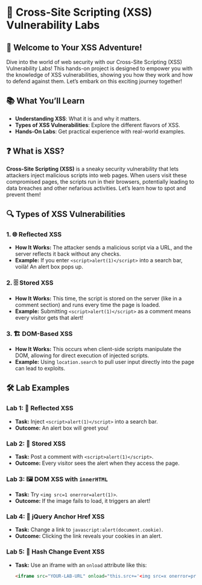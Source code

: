 # 🚀 Cross-Site Scripting (XSS) Vulnerability Labs

## 🌟 Welcome to Your XSS Adventure!
Dive into the world of web security with our Cross-Site Scripting (XSS) Vulnerability Labs! This hands-on project is designed to empower you with the knowledge of XSS vulnerabilities, showing you how they work and how to defend against them. Let’s embark on this exciting journey together!

## 📚 What You’ll Learn
- **Understanding XSS**: What it is and why it matters.
- **Types of XSS Vulnerabilities**: Explore the different flavors of XSS.
- **Hands-On Labs**: Get practical experience with real-world examples.

## ❓ What is XSS?
**Cross-Site Scripting (XSS)** is a sneaky security vulnerability that lets attackers inject malicious scripts into web pages. When users visit these compromised pages, the scripts run in their browsers, potentially leading to data breaches and other nefarious activities. Let’s learn how to spot and prevent them!

## 🔍 Types of XSS Vulnerabilities

### 1. 🌐 Reflected XSS
- **How It Works:** The attacker sends a malicious script via a URL, and the server reflects it back without any checks.
- **Example:** If you enter `<script>alert(1)</script>` into a search bar, voilà! An alert box pops up.

### 2. 🗄️ Stored XSS
- **How It Works:** This time, the script is stored on the server (like in a comment section) and runs every time the page is loaded.
- **Example:** Submitting `<script>alert(1)</script>` as a comment means every visitor gets that alert!

### 3. 🏗️ DOM-Based XSS
- **How It Works:** This occurs when client-side scripts manipulate the DOM, allowing for direct execution of injected scripts.
- **Example:** Using `location.search` to pull user input directly into the page can lead to exploits.

## 🛠️ Lab Examples

### Lab 1: 🚨 Reflected XSS
- **Task:** Inject `<script>alert(1)</script>` into a search bar.
- **Outcome:** An alert box will greet you!

### Lab 2: 💾 Stored XSS
- **Task:** Post a comment with `<script>alert(1)</script>`.
- **Outcome:** Every visitor sees the alert when they access the page.

### Lab 3: 🖼️ DOM XSS with `innerHTML`
- **Task:** Try `<img src=1 onerror=alert(1)>`.
- **Outcome:** If the image fails to load, it triggers an alert!

### Lab 4: 🔗 jQuery Anchor Href XSS
- **Task:** Change a link to `javascript:alert(document.cookie)`.
- **Outcome:** Clicking the link reveals your cookies in an alert.

### Lab 5: 🔄 Hash Change Event XSS
- **Task:** Use an iframe with an `onload` attribute like this:
  ```html
  <iframe src="YOUR-LAB-URL" onload="this.src+='<img src=x onerror=print()>'"></iframe>
